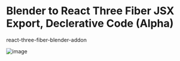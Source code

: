 # Blender to React Three Fiber JSX Export, Declerative Code (Alpha)
react-three-fiber-blender-addon

![image](https://github.com/sinanisler/react-three-fiber-blender-addon/assets/1686324/d38b134c-e7a2-454e-9d31-03c31ad69248)


